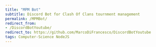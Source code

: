 ```yaml
---
title: "MPM Bot"
subtitle: Discord Bot for Clash Of Clans tournment management
permalink: /MPMBot/
redirect_from:
- /DiscordBotYoutube/
redirect_to: https://github.com/MarcoDiFrancesco/DiscordBotYoutube
tags: Computer-Science NodeJS
---
```

